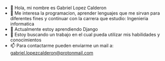 - 👋 Hola, mi nombre es Gabriel Lopez Calderon
- 👀 Me interesa la programacion, aprender lenguajes que me sirvan para diferentes fines y continuar con la carrera que estudio: Ingenieria informatica
- 🌱 Actualmente estoy aprendiendo Django
- 💞️ Estoy buscando un trabajo en el cual pueda utilizar mis habilidades y conocimientos
- 📫 Para contactarme pueden enviarme un mail a: gabriel.lopezcalderon@protonmail.com

